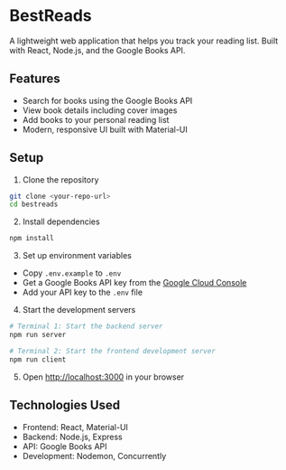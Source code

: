 # BestReads

A lightweight web application that helps you track your reading list. Built with React, Node.js, and the Google Books API.

## Features

- Search for books using the Google Books API
- View book details including cover images
- Add books to your personal reading list
- Modern, responsive UI built with Material-UI

## Setup

1. Clone the repository
```bash
git clone <your-repo-url>
cd bestreads
```

2. Install dependencies
```bash
npm install
```

3. Set up environment variables
- Copy `.env.example` to `.env`
- Get a Google Books API key from the [Google Cloud Console](https://console.cloud.google.com)
- Add your API key to the `.env` file

4. Start the development servers
```bash
# Terminal 1: Start the backend server
npm run server

# Terminal 2: Start the frontend development server
npm run client
```

5. Open [http://localhost:3000](http://localhost:3000) in your browser

## Technologies Used

- Frontend: React, Material-UI
- Backend: Node.js, Express
- API: Google Books API
- Development: Nodemon, Concurrently 